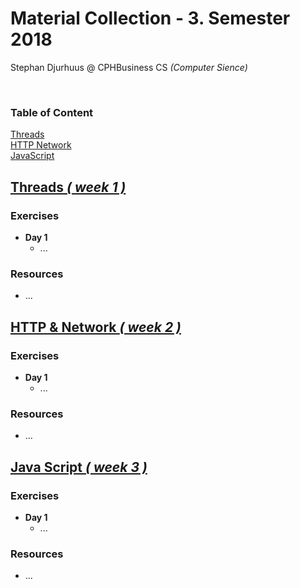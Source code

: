 # Material Collection - 3. Semester 2018
Stephan Djurhuus @ CPHBusiness CS *(Computer Sience)*
<div class="break"><br></div>
<div class="sidebar">
 
<h3 id="sb-title">Table of Content</h3>

<a class="toc-ref" href="#threads--week-1-">Threads</a><br>
<a class="toc-ref" href="#http--network--week-2-">HTTP Network</a><br>
<a class="toc-ref" href="#java-script--week-3-">JavaScript</a><br>

</div>
<div class="card-container">
 
 ## [Threads *( week 1 )*](subjects/w1-threads.md)

### Exercises
* **Day 1**
  * ...

### Resources
* ...

</div>
<div class="card-container">
 
## [HTTP & Network *( week 2 )*](subjects/w2-http-network.md)

### Exercises
* **Day 1**
  * ...

### Resources
* ...

</div>
<div class="card-container">
 
## [Java Script *( week 3 )*](subjects/w3-java-script.md)

### Exercises
* **Day 1**
  * ...

### Resources
* ...

</div>
